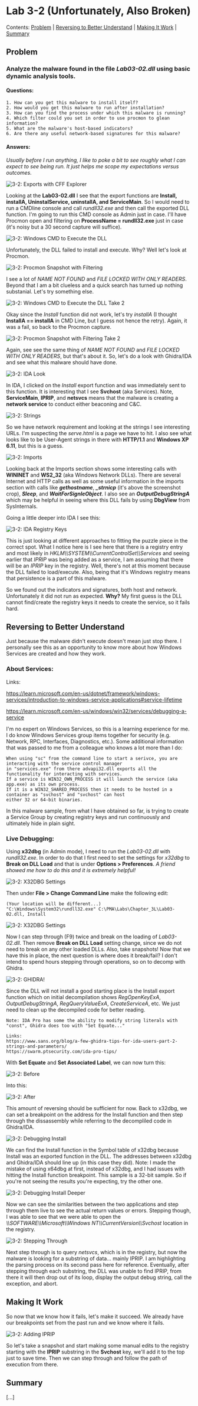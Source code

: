 # Lab 3-2 (Unfortunately, Also Broken)

Contents: [Problem](#problem) | [Reversing to Better Understand](#reversing-to-better-understand) | [Making It Work](#making-it-work) | [Summary](#summary)


## Problem

### Analyze the malware found in the file *Lab03-02.dll* using basic dynamic analysis tools.

#### Questions:
    1. How can you get this malware to install itself?
    2. How would you get this malware to run after installation?
    3. How can you find the process under which this malware is running?
    4. Which filter could you set in order to use procmon to glean information?
    5. What are the malware's host-based indicators?
    6. Are there any useful network-based signatures for this malware?

#### Answers:
*Usually before I run anything, I like to poke a bit to see roughly what I can expect to see being run. It just helps me scope my expectations versus outcomes.*

![3-2: Exports with CFF Explorer](Images/3-2-1.png)

Looking at the **Lab03-02.dll** I see that the export functions are **Install, installA, UninstalService, uninstallA, and ServiceMain**. So I would need to run a CMDline console and call *rundll32.exe* and then call the exported DLL function. I'm going to run this CMD console as Admin just in case. I'll have Procmon open and filtering on **ProcessName = rundll32.exe** just in case (it's noisy but a 30 second capture will suffice).

![3-2: Windows CMD to Execute the DLL](Images/3-2-2.png)

Unfortunately, the DLL failed to install and execute. Why? Well let's look at Procmon.

![3-2: Procmon Snapshot with Filtering](Images/3-2-3.png)

I see a lot of *NAME NOT FOUND* and *FILE LOCKED WITH ONLY READERS*. Beyond that I am a bit clueless and a quick search has turned up nothing substanial. Let's try something else.

![3-2: Windows CMD to Execute the DLL Take 2](Images/3-2-4.png)

Okay since the *Install* function did not work, let's try *installA* (I thought **InstallA == installA** in CMD Line, but I guess not hence the retry). Again, it was a fail, so back to the Procmon capture.

![3-2: Procmon Snapshot with Filtering Take 2](Images/3-2-5.png)

Again, see see the same thing of *NAME NOT FOUND* and *FILE LOCKED WITH ONLY READERS*, but that's about it. So, let's do a look with Ghidra/IDA and see what this malware should have done.

![3-2: IDA Look](Images/3-2-6.png)

In IDA, I clicked on the *Install* export function and was immediately sent to this function. It is interesting that I see **Svchost** (aka Services). Note, **ServiceMain**, **IPRIP**, and **netsvcs** means that the malware is creating a **network service** to conduct either beaconing and C&C.

![3-2: Strings](Images/3-2-7.png)

So we have network requirement and looking at the strings I see interesting URLs. I'm suspecting the *serve.html* is a page we have to hit. I also see what looks like to be User-Agent strings in there with **HTTP/1.1** and **Windows XP 6.11**, but this is a guess.

![3-2: Imports](Images/3-2-9.png)

Looking back at the Imports section shows some interesting calls with **WININET** and **WS2_32** (aka Windows Network DLLs). There are several Internet and HTTP calls as well as some useful information in the imports section with calls like ***gethostname***, ***_strnicp*** (it's above the screenshot crop), ***Sleep***, and ***WaitForSignleObject***. I also see an ***OutputDebugStringA*** which may be helpful in seeing where this DLL fails by using **DbgView** from SysInternals.

Going a little deeper into IDA I see this:

![3-2: IDA Registry Keys](Images/3-2-8.png)

This is just looking at different approaches to fitting the puzzle piece in the correct spot. What I notice here is I see here that there is a registry entry and most likely in *HKLM\\\SYSTEM\\\CurrentControlSet\\\Services* and seeing earlier that *IPRIP* was being added as a service, I am assuming that there will be an *IPRIP* key in the registry. Well, there's not  at this moment because the DLL failed to load/execute. Also, being that it's Windows registry means that persistence is a part of this malware.

So we found out the indicators and signatures, both host and network. Unfortunately it did not run as expected. **Why?** My first guess is the DLL cannot find/create the registry keys it needs to create the service, so it fails hard.

## Reversing to Better Understand

Just because the malware didn't execute doesn't mean just stop there. I personally see this as an opportunity to know more about how Windows Services are created and how they work.

### About Services:
    
Links: 
    
https://learn.microsoft.com/en-us/dotnet/framework/windows-services/introduction-to-windows-service-applications#service-lifetime

https://learn.microsoft.com/en-us/windows/win32/services/debugging-a-service

I'm no expert on Windows Services, so this is a learning experience for me. I do know Windows Services group items together for security (e.g. Network, RPC, Interfaces, Diagnostics, etc.). Some additional information that was passed to me from a colleague who knows a lot more than I do:

    When using "sc" from the command line to start a serivce, you are interacting with the service control manager 
    in "services.exe" from there advapi32.dll exports all the functionality for interacting with services. 
    If a service is WIN32_OWN_PROCESS it will launch the service (aka app.exe) as its own process. 
    If it is a WIN32_SHARED_PROCESS then it needs to be hosted in a container as "svchost" and "svchost" can host
    either 32 or 64-bit binaries.

In this malware sample, from what I have obtained so far, is trying to create a Service Group by creating registry keys and run continuously and ultimately hide in plain sight.

### Live Debugging:

Using **x32dbg** (in Admin mode), I need to run the *Lab03-02.dll* with *rundll32.exe*. In order to do that I first need to set the settings for *x32dbg* to **Break on DLL Load** and that is under **Options > Preferences**. *A friend showed me how to do this and it is extremely helpful!*

![3-2: X32DBG Settings](Images/3-2-10.png)

Then under **File > Change Command Line** make the following edit:

    (Your location will be different...)
    "C:\Windows\System32\rundll32.exe" C:\PMA\Labs\Chapter_3L\Lab03-02.dll, Install 

![3-2: X32DBG Settings](Images/3-2-11.png)

Now I can step through (F9) twice and break on the loading of *Lab03-02.dll*. Then remove **Break on DLL Load** setting change, since we do not need to break on any other loaded DLLs. Also, take snapshots! Now that we have this in place, the next question is where does it break/fail? I don't intend to spend hours stepping through operations, so on to decomp with Ghidra.

![3-2: GHIDRA!](Images/3-2-12.png)

Since the DLL will not install a good starting place is the Install export function which on initial decompilation shows *RegOpenKeyExA*, *OutputDebugStringA*, *RegQueryValueExA*, *CreateServiceA*, etc. We just need to clean up the decompiled code for better reading.

    Note: IDA Pro has some the ability to modify string literals with "const", Ghidra does too with "Set Equate..."
    
    Links:
    https://www.sans.org/blog/a-few-ghidra-tips-for-ida-users-part-2-strings-and-parameters/
    https://swarm.ptsecurity.com/ida-pro-tips/

With **Set Equate** and **Set Associated Label**, we can now turn this:

![3-2: Before](Images/3-2-13_1.png)

Into this:

![3-2: After](Images/3-2-13.png)

This amount of reversing should be sufficient for now. Back to x32dbg, we can set a breakpoint on the address for the Install function and then step through the dissassembly while referring to the decompliled code in Ghidra/IDA. 

![3-2: Debugging Install](Images/3-2-14.png)

We can find the Install function in the Symbol table of x32dbg because Install was an exported function in the DLL. The addresses between x32dbg and Ghidra/IDA should line up (in this case they did). Note: I made the mistake of using x64dbg at first, instead of x32dbg, and I had issues with hitting the Install function breakpoint. This sample is a 32-bit sample. So if you're not seeing the results you're expecting, try the other one.

![3-2: Debugging Install Deeper](Images/3-2-15.png)

Now we can see the similarities between the two applications and step through them live to see the actual return values or errors. Stepping though, I was able to see that we were able to open the *\\\SOFTWARE\\\Microsoft\\\Windows NT\\\CurrentVersion\\\Svchost* location in the registry. 

![3-2: Stepping Through](Images/3-2-16.png)

Next step through is to query *netsvcs*, which is in the registry, but now the malware is looking for a substring of data... mainly IPRIP. I am highlighting the parsing process on its second pass here for reference. Eventually, after stepping through each substring, the DLL was unable to find IPRIP, from there it will then drop out of its loop, display the output debug string, call the exception, and abort.

## Making It Work

So now that we know how it fails, let's make it succeed. We already have our breakpoints set from the past run and we know where it fails.

![3-2: Adding IPRIP](Images/3-2-17.png)

So let's take a snapshot and start making some manual edits to the registry starting with the **IPRIP** substring in the **Svchost** key, we'll add it to the top just to save time. Then we can step through and follow the path of execution from there.

## Summary

[...]